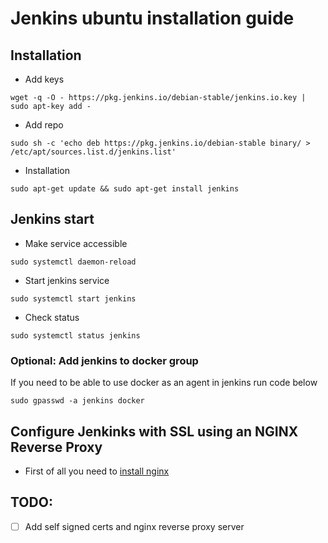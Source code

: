 # Jenkins ubuntu installation guide

## Installation
- Add keys
```
wget -q -O - https://pkg.jenkins.io/debian-stable/jenkins.io.key | sudo apt-key add -
```

- Add repo
```
sudo sh -c 'echo deb https://pkg.jenkins.io/debian-stable binary/ > /etc/apt/sources.list.d/jenkins.list'
```

- Installation
```
sudo apt-get update && sudo apt-get install jenkins
```

## Jenkins start
- Make service accessible
```
sudo systemctl daemon-reload
```

- Start jenkins service
```
sudo systemctl start jenkins
```

- Check status
```
sudo systemctl status jenkins
```

### Optional: Add jenkins to docker group
If you need to be able to use docker as an agent in jenkins run code below
```
sudo gpasswd -a jenkins docker
```

## Configure Jenkinks with SSL using an NGINX Reverse Proxy

- First of all you need to [install nginx](nginx_install/README.md)


## TODO:
- [ ] Add self signed certs and nginx reverse proxy server